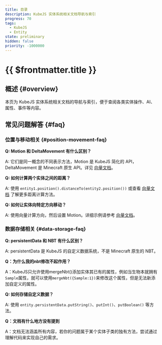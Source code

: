 ```yaml
---
title: 目录
description: KubeJS 实体系统相关文档导航与索引
progress: 70
tags:
  - KubeJS
  - Entity
state: preliminary
hidden: false
priority: -1000000
---
```


# {{ $frontmatter.title }}

## 概述 {#overview}

本页为 KubeJS 实体系统相关文档的导航与索引，便于查阅各类实体操作、AI、属性、事件等内容。

## 常见问题解答 {#faq}

### 位置与移动相关 {#position-movement-faq}

**Q: Motion 和 DeltaMovement 有什么区别？**

A: 它们是同一概念的不同表示方法，Motion 是 KubeJS 简化的 API，DeltaMovement 是 Minecraft 原生 API。详见 [向量文档](./Vector#motion-system)。

**Q: 如何计算两个实体之间的距离？**

A: 使用 `entity1.position().distanceTo(entity2.position())` 或查看 [向量文档](./Vector) 了解更多距离计算方法。

**Q: 如何让实体向特定方向移动？**

A: 使用向量计算方向，然后设置 Motion。详细示例请参考 [向量文档](./Vector#common-use-cases)。

### 数据存储相关 {#data-storage-faq}

**Q: persistentData 和 NBT 有什么区别？**

A: persistentData 是 KubeJS 的自定义数据系统，不是 Minecraft 原生的 NBT。

**Q：为什么我的nbt修改不起作用？**

A：KubeJS只允许使用mergeNbt()添加实体其已有的属性，例如当生物本就拥有`Sample`属性，就可以使用`mergeNbt({Sample:1})`来修改这个属性，但是无法新添加自定义的属性。

**Q: 如何存储自定义数据？**

A: 使用 `entity.persistentData.putString()`、`putInt()`、`putBoolean()` 等方法。

**Q：文档有什么地方没有提到**

A：文档无法涵盖所有内容，若你的问题属于某个实体子类的独有方法，尝试通过理解代码来实现自己的需求。
